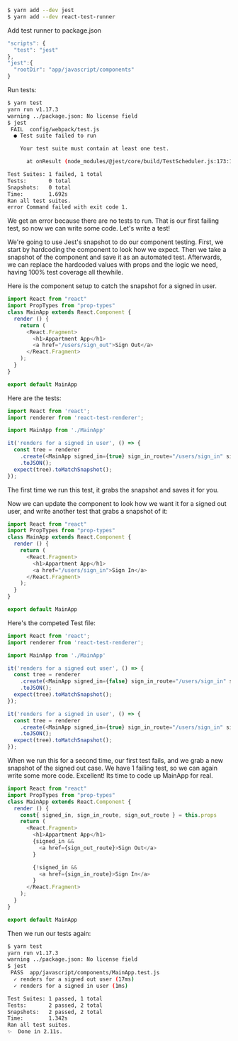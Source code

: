 ```bash
$ yarn add --dev jest
$ yarn add --dev react-test-runner
```

Add test runner to package.json

```javascript
"scripts": {
  "test": "jest"
},
"jest":{
  "rootDir": "app/javascript/components"
}
```

Run tests:

```bash
$ yarn test
yarn run v1.17.3
warning ../package.json: No license field
$ jest
 FAIL  config/webpack/test.js
  ● Test suite failed to run

    Your test suite must contain at least one test.

      at onResult (node_modules/@jest/core/build/TestScheduler.js:173:18)

Test Suites: 1 failed, 1 total
Tests:       0 total
Snapshots:   0 total
Time:        1.692s
Ran all test suites.
error Command failed with exit code 1.
```

We get an error because there are no tests to run.  That is our first failing test, so now we can write some code.  Let's write a test!


We're going to use Jest's snapshot to do our component testing.  First, we start by hardcoding the component to look how we expect.  Then we take a snapshot of the component and save it as an automated test.  Afterwards, we can replace the hardcoded values with props and the logic we need, having 100% test coverage all thewhile.


Here is the component setup to catch the snapshot for a signed in user. 

```javascript
import React from "react"
import PropTypes from "prop-types"
class MainApp extends React.Component {
  render () {
    return (
      <React.Fragment>
        <h1>Appartment App</h1>
        <a href="/users/sign_out">Sign Out</a>
      </React.Fragment>
    );
  }
}

export default MainApp
```

Here are the tests:

```javascript
import React from 'react';
import renderer from 'react-test-renderer';

import MainApp from './MainApp'

it('renders for a signed in user', () => {
  const tree = renderer
    .create(<MainApp signed_in={true} sign_in_route="/users/sign_in" sign_out_route="/users/sign_out" />)
    .toJSON();
  expect(tree).toMatchSnapshot();
});
```

The first time we run this test, it grabs the snapshot and saves it for you.

Now we can update the component to look how we want it for a signed out user, and write another test that grabs a snapshot of it:

```Javascript
import React from "react"
import PropTypes from "prop-types"
class MainApp extends React.Component {
  render () {
    return (
      <React.Fragment>
        <h1>Appartment App</h1>
        <a href="/users/sign_in">Sign In</a>
      </React.Fragment>
    );
  }
}

export default MainApp
```

Here's the competed Test file:

```javascript
import React from 'react';
import renderer from 'react-test-renderer';

import MainApp from './MainApp'

it('renders for a signed out user', () => {
  const tree = renderer
    .create(<MainApp signed_in={false} sign_in_route="/users/sign_in" sign_out_route="/users/sign_out" />)
    .toJSON();
  expect(tree).toMatchSnapshot();
});

it('renders for a signed in user', () => {
  const tree = renderer
    .create(<MainApp signed_in={true} sign_in_route="/users/sign_in" sign_out_route="/users/sign_out" />)
    .toJSON();
  expect(tree).toMatchSnapshot();
});
```

When we run this for a second time, our first test fails, and we grab a new snapshot of the signed out case.  We have 1 failing test, so we can again write some more code.  Excellent!  Its time to code up MainApp for real.


```javascript
import React from "react"
import PropTypes from "prop-types"
class MainApp extends React.Component {
  render () {
    const{ signed_in, sign_in_route, sign_out_route } = this.props
    return (
      <React.Fragment>
        <h1>Appartment App</h1>
        {signed_in &&
          <a href={sign_out_route}>Sign Out</a>
        }

        {!signed_in &&
          <a href={sign_in_route}>Sign In</a>
        }
      </React.Fragment>
    );
  }
}

export default MainApp

```

Then we run our tests again:

```bash
$ yarn test
yarn run v1.17.3
warning ../package.json: No license field
$ jest
 PASS  app/javascript/components/MainApp.test.js
  ✓ renders for a signed out user (17ms)
  ✓ renders for a signed in user (1ms)

Test Suites: 1 passed, 1 total
Tests:       2 passed, 2 total
Snapshots:   2 passed, 2 total
Time:        1.342s
Ran all test suites.
✨  Done in 2.11s.
```
